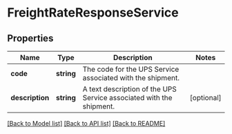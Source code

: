 # FreightRateResponseService

## Properties
Name | Type | Description | Notes
------------ | ------------- | ------------- | -------------
**code** | **string** | The code for the UPS Service associated with the shipment. | 
**description** | **string** | A text description of the UPS Service associated with the shipment. | [optional] 

[[Back to Model list]](../../README.md#documentation-for-models) [[Back to API list]](../../README.md#documentation-for-api-endpoints) [[Back to README]](../../README.md)

